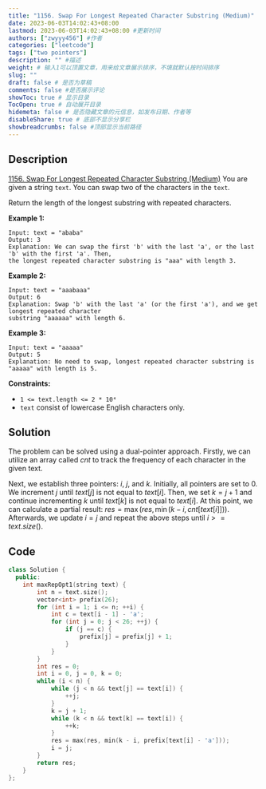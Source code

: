 ```yaml
---
title: "1156. Swap For Longest Repeated Character Substring (Medium)"
date: 2023-06-03T14:02:43+08:00
lastmod: 2023-06-03T14:02:43+08:00 #更新时间
authors: ["zwyyy456"] #作者
categories: ["leetcode"]
tags: ["two pointers"]
description: "" #描述
weight: # 输入1可以顶置文章，用来给文章展示排序，不填就默认按时间排序
slug: ""
draft: false # 是否为草稿
comments: false #是否展示评论
showToc: true # 显示目录
TocOpen: true # 自动展开目录
hidemeta: false # 是否隐藏文章的元信息，如发布日期、作者等
disableShare: true # 底部不显示分享栏
showbreadcrumbs: false #顶部显示当前路径
---
```

## Description
[1156. Swap For Longest Repeated Character Substring (Medium)](https://leetcode.com/problems/swap-for-longest-repeated-character-substring/)
You are given a string `text`. You can swap two of the characters in the `text`.

Return the length of the longest substring with repeated characters.

**Example 1:**

```
Input: text = "ababa"
Output: 3
Explanation: We can swap the first 'b' with the last 'a', or the last 'b' with the first 'a'. Then,
the longest repeated character substring is "aaa" with length 3.

```

**Example 2:**

```
Input: text = "aaabaaa"
Output: 6
Explanation: Swap 'b' with the last 'a' (or the first 'a'), and we get longest repeated character
substring "aaaaaa" with length 6.

```

**Example 3:**

```
Input: text = "aaaaa"
Output: 5
Explanation: No need to swap, longest repeated character substring is "aaaaa" with length is 5.

```

**Constraints:**

- `1 <= text.length <= 2 * 10⁴`
- `text` consist of lowercase English characters only.

## Solution
The problem can be solved using a dual-pointer approach. Firstly, we can utilize an array called $cnt$ to track the frequency of each character in the given text.

Next, we establish three pointers: $i$, $j$, and $k$. Initially, all pointers are set to 0. We increment $j$ until $text[j]$ is not equal to $text[i]$. Then, we set $k = j + 1$ and continue incrementing $k$ until $text[k]$ is not equal to $text[i]$. At this point, we can calculate a partial result: $res = \max(res, \min(k - i, cnt[text[i]]))$. Afterwards, we update $i = j$ and repeat the above steps until $i >= text.size()$.

## Code
```cpp
class Solution {
  public:
    int maxRepOpt1(string text) {
        int n = text.size();
        vector<int> prefix(26);
        for (int i = 1; i <= n; ++i) {
            int c = text[i - 1] - 'a';
            for (int j = 0; j < 26; ++j) {
                if (j == c) {
                    prefix[j] = prefix[j] + 1;
                }
            }
        }
        int res = 0;
        int i = 0, j = 0, k = 0;
        while (i < n) {
            while (j < n && text[j] == text[i]) {
                ++j;
            }
            k = j + 1;
            while (k < n && text[k] == text[i]) {
                ++k;
            }
            res = max(res, min(k - i, prefix[text[i] - 'a']));
            i = j;
        }
        return res;
    }
};
```
